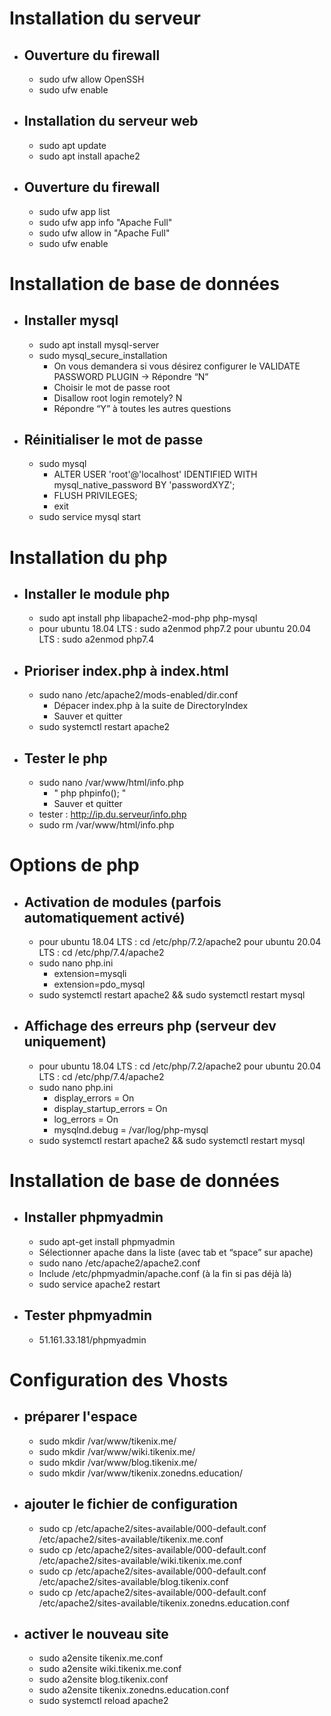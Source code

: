 # Installation du serveur

- ##  Ouverture du firewall

	- sudo ufw allow OpenSSH
	- sudo ufw enable

- ## Installation du serveur web

	- sudo apt update
	- sudo apt install apache2

- ## Ouverture du firewall

	- sudo ufw app list
	- sudo ufw app info "Apache Full"
	- sudo ufw allow in "Apache Full"
	- sudo ufw enable

# Installation de base de données

- ## Installer mysql 

	- sudo apt install mysql-server
	- sudo mysql_secure_installation
		- On vous demandera si vous désirez configurer le VALIDATE PASSWORD PLUGIN → Répondre “N”
		- Choisir le mot de passe root
		- Disallow root login remotely? N
		- Répondre “Y” à toutes les autres questions

- ## Réinitialiser le mot de passe 

	- sudo mysql
		- ALTER USER 'root'@'localhost' IDENTIFIED WITH mysql_native_password BY 'passwordXYZ';
		- FLUSH PRIVILEGES;
		- exit
	- sudo service mysql start

# Installation du php

- ## Installer le module php

	- sudo apt install php libapache2-mod-php php-mysql
	- pour ubuntu 18.04 LTS : sudo a2enmod php7.2 pour ubuntu 20.04 LTS : sudo a2enmod php7.4

- ## Prioriser index.php à index.html

	- sudo nano /etc/apache2/mods-enabled/dir.conf
		- Dépacer index.php à la suite de DirectoryIndex
		- Sauver et quitter
	- sudo systemctl restart apache2

- ## Tester le php

	- sudo nano /var/www/html/info.php
		- " php phpinfo(); "
		- Sauver et quitter
	- tester : http://ip.du.serveur/info.php
	- sudo rm /var/www/html/info.php

# Options de php

- ## Activation de modules (parfois automatiquement activé)

	- pour ubuntu 18.04 LTS : cd /etc/php/7.2/apache2 pour ubuntu 20.04 LTS : cd /etc/php/7.4/apache2
	- sudo nano php.ini
		- extension=mysqli
		- extension=pdo_mysql
	- sudo systemctl restart apache2 && sudo systemctl restart mysql

- ## Affichage des erreurs php (serveur dev uniquement)

	- pour ubuntu 18.04 LTS : cd /etc/php/7.2/apache2 pour ubuntu 20.04 LTS : cd /etc/php/7.4/apache2
	- sudo nano php.ini
		- display_errors = On
		- display_startup_errors = On
		- log_errors = On
		- mysqlnd.debug = /var/log/php-mysql
	- sudo systemctl restart apache2 && sudo systemctl restart mysql

# Installation de base de données

- ## Installer phpmyadmin

	- sudo apt-get install phpmyadmin
	- Sélectionner apache dans la liste (avec tab et “space” sur apache)
	- sudo nano /etc/apache2/apache2.conf
	- Include /etc/phpmyadmin/apache.conf  (à la fin si pas déjà là)
	- sudo service apache2 restart

- ## Tester phpmyadmin

	- 51.161.33.181/phpmyadmin

# Configuration des Vhosts

- ## préparer l'espace

	- sudo mkdir /var/www/tikenix.me/
	- sudo mkdir /var/www/wiki.tikenix.me/
	- sudo mkdir /var/www/blog.tikenix.me/
	- sudo mkdir /var/www/tikenix.zonedns.education/

- ## ajouter le fichier de configuration

	- sudo cp /etc/apache2/sites-available/000-default.conf /etc/apache2/sites-available/tikenix.me.conf
	- sudo cp /etc/apache2/sites-available/000-default.conf /etc/apache2/sites-available/wiki.tikenix.me.conf
	- sudo cp /etc/apache2/sites-available/000-default.conf /etc/apache2/sites-available/blog.tikenix.conf
	- sudo cp /etc/apache2/sites-available/000-default.conf /etc/apache2/sites-available/tikenix.zonedns.education.conf

- ## activer le nouveau site

	- sudo a2ensite tikenix.me.conf
	- sudo a2ensite wiki.tikenix.me.conf
	- sudo a2ensite blog.tikenix.conf
	- sudo a2ensite tikenix.zonedns.education.conf
	- sudo systemctl reload apache2





